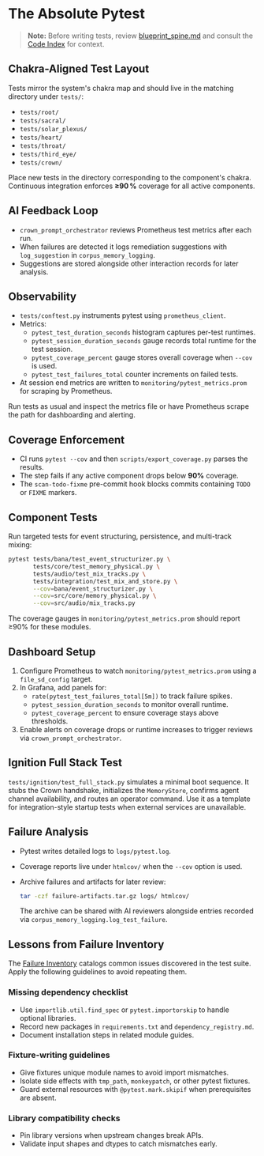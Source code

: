 # The Absolute Pytest

> **Note:** Before writing tests, review [blueprint_spine.md](blueprint_spine.md) and consult the [Code Index](code_index.md) for context.

## Chakra-Aligned Test Layout

Tests mirror the system's chakra map and should live in the matching
directory under `tests/`:

- `tests/root/`
- `tests/sacral/`
- `tests/solar_plexus/`
- `tests/heart/`
- `tests/throat/`
- `tests/third_eye/`
- `tests/crown/`

Place new tests in the directory corresponding to the component's chakra.
Continuous integration enforces **≥90 %** coverage for all active components.

## AI Feedback Loop

- `crown_prompt_orchestrator` reviews Prometheus test metrics after each run.
- When failures are detected it logs remediation suggestions with `log_suggestion` in `corpus_memory_logging`.
- Suggestions are stored alongside other interaction records for later analysis.

## Observability

- `tests/conftest.py` instruments pytest using `prometheus_client`.
- Metrics:
  - `pytest_test_duration_seconds` histogram captures per-test runtimes.
  - `pytest_session_duration_seconds` gauge records total runtime for the test session.
  - `pytest_coverage_percent` gauge stores overall coverage when `--cov` is used.
  - `pytest_test_failures_total` counter increments on failed tests.
- At session end metrics are written to `monitoring/pytest_metrics.prom` for scraping by Prometheus.

Run tests as usual and inspect the metrics file or have Prometheus scrape the path for dashboarding and alerting.

## Coverage Enforcement

- CI runs `pytest --cov` and then `scripts/export_coverage.py` parses the results.
- The step fails if any active component drops below **90%** coverage.
- The `scan-todo-fixme` pre-commit hook blocks commits containing `TODO` or `FIXME` markers.

## Component Tests

Run targeted tests for event structuring, persistence, and multi-track mixing:

```bash
pytest tests/bana/test_event_structurizer.py \
       tests/core/test_memory_physical.py \
       tests/audio/test_mix_tracks.py \
       tests/integration/test_mix_and_store.py \
       --cov=bana/event_structurizer.py \
       --cov=src/core/memory_physical.py \
       --cov=src/audio/mix_tracks.py
```

The coverage gauges in `monitoring/pytest_metrics.prom` should report ≥90% for these modules.

## Dashboard Setup

1. Configure Prometheus to watch `monitoring/pytest_metrics.prom` using a `file_sd_config` target.
2. In Grafana, add panels for:
   - `rate(pytest_test_failures_total[5m])` to track failure spikes.
   - `pytest_session_duration_seconds` to monitor overall runtime.
   - `pytest_coverage_percent` to ensure coverage stays above thresholds.
3. Enable alerts on coverage drops or runtime increases to trigger reviews via `crown_prompt_orchestrator`.

## Ignition Full Stack Test

`tests/ignition/test_full_stack.py` simulates a minimal boot sequence. It stubs
the Crown handshake, initializes the `MemoryStore`, confirms agent channel
availability, and routes an operator command. Use it as a template for
integration-style startup tests when external services are unavailable.

## Failure Analysis

- Pytest writes detailed logs to `logs/pytest.log`.
- Coverage reports live under `htmlcov/` when the `--cov` option is used.
- Archive failures and artifacts for later review:

  ```bash
  tar -czf failure-artifacts.tar.gz logs/ htmlcov/
  ```

  The archive can be shared with AI reviewers alongside entries recorded via
  `corpus_memory_logging.log_test_failure`.

## Lessons from Failure Inventory

The [Failure Inventory](testing/failure_inventory.md) catalogs common issues discovered in the test suite. Apply the following guidelines to avoid repeating them.

### Missing dependency checklist

- Use `importlib.util.find_spec` or `pytest.importorskip` to handle optional libraries.
- Record new packages in `requirements.txt` and `dependency_registry.md`.
- Document installation steps in related module guides.

### Fixture-writing guidelines

- Give fixtures unique module names to avoid import mismatches.
- Isolate side effects with `tmp_path`, `monkeypatch`, or other pytest fixtures.
- Guard external resources with `@pytest.mark.skipif` when prerequisites are absent.

### Library compatibility checks

- Pin library versions when upstream changes break APIs.
- Validate input shapes and dtypes to catch mismatches early.
